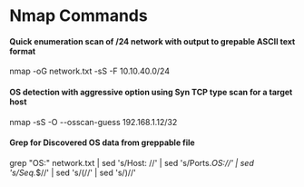 # Nmap Commands
#### Quick enumeration scan of /24 network with output to grepable ASCII text format
nmap -oG network.txt -sS -F 10.10.40.0/24
#### OS detection with aggressive option using Syn TCP type scan for a target host
nmap -sS -O --osscan-guess 192.168.1.12/32 
#### Grep for Discovered OS data from greppable file
grep "OS:" network.txt | sed 's/Host: //' | sed 's/Ports.*OS://' | sed 's/Seq.*$//' | sed 's/(//' | sed 's/)//'
